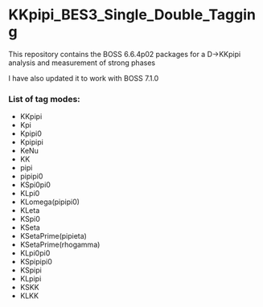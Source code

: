 # KKpipi_BES3_Single_Double_Tagging
This repository contains the BOSS 6.6.4p02 packages for a D->KKpipi analysis and measurement of strong phases

I have also updated it to work with BOSS 7.1.0

### List of tag modes:
* KKpipi
* Kpi
* Kpipi0
* Kpipipi
* KeNu
* KK
* pipi
* pipipi0
* KSpi0pi0
* KLpi0
* KLomega(pipipi0)
* KLeta
* KSpi0
* KSeta
* KSetaPrime(pipieta)
* KSetaPrime(rhogamma)
* KLpi0pi0
* KSpipipi0
* KSpipi
* KLpipi
* KSKK
* KLKK